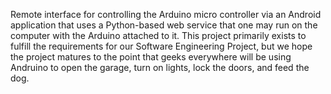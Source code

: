 Remote interface for controlling the Arduino micro controller via an Android application that uses a Python-based web service that one may run on the computer with the Arduino attached to it.  This project primarily exists to fulfill the requirements for our Software Engineering Project, but we hope the project matures to the point that geeks everywhere will be using Andruino to open the garage, turn on lights, lock the doors, and feed the dog.